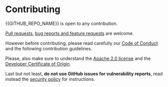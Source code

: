 <!---
  Copyright {{YEAR}} {{AUTHOR}}

  SPDX-License-Identifier: CC0-1.0
-->

# Contributing

{{GITHUB_REPO_NAME}} is open to any contribution.

[Pull requests]({{GITHUB_REPO_URL}}/pulls),
[bug reports and feature requests]({{GITHUB_REPO_URL}}/issues) are welcome.

However before contributing, please read carefully our [Code of Conduct](CODE_OF_CONDUCT.md) and
the following contribution guidelines.

Please, also make sure to understand the [Apache 2.0 license](LICENSE) and the
[Developer Certificate of Origin](https://developercertificate.org/).

Last but not least, **do not use GitHub issues for vulnerability reports**, read instead the
[security policy](SECURITY.md) for instructions.

